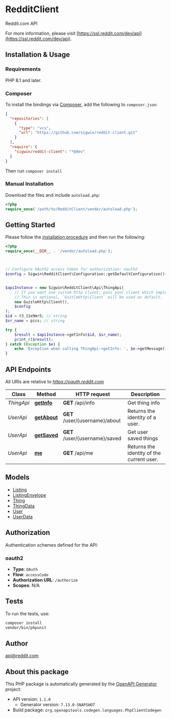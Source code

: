 # RedditClient

Reddit.com API

For more information, please visit [https://ssl.reddit.com/dev/api](https://ssl.reddit.com/dev/api).

## Installation & Usage

### Requirements

PHP 8.1 and later.

### Composer

To install the bindings via [Composer](https://getcomposer.org/), add the following to `composer.json`:

```json
{
  "repositories": [
    {
      "type": "vcs",
      "url": "https://github.com/sigwin/reddit-client.git"
    }
  ],
  "require": {
    "sigwin/reddit-client": "*@dev"
  }
}
```

Then run `composer install`

### Manual Installation

Download the files and include `autoload.php`:

```php
<?php
require_once('/path/to/RedditClient/vendor/autoload.php');
```

## Getting Started

Please follow the [installation procedure](#installation--usage) and then run the following:

```php
<?php
require_once(__DIR__ . '/vendor/autoload.php');



// Configure OAuth2 access token for authorization: oauth2
$config = Sigwin\RedditClient\Configuration::getDefaultConfiguration()->setAccessToken('YOUR_ACCESS_TOKEN');


$apiInstance = new Sigwin\RedditClient\Api\ThingApi(
    // If you want use custom http client, pass your client which implements `GuzzleHttp\ClientInterface`.
    // This is optional, `GuzzleHttp\Client` will be used as default.
    new GuzzleHttp\Client(),
    $config
);
$id = t3_11e9mr5; // string
$sr_name = pics; // string

try {
    $result = $apiInstance->getInfo($id, $sr_name);
    print_r($result);
} catch (Exception $e) {
    echo 'Exception when calling ThingApi->getInfo: ', $e->getMessage(), PHP_EOL;
}

```

## API Endpoints

All URIs are relative to *https://oauth.reddit.com*

Class | Method | HTTP request | Description
------------ | ------------- | ------------- | -------------
*ThingApi* | [**getInfo**](docs/Api/ThingApi.md#getinfo) | **GET** /api/info | Get thing info
*UserApi* | [**getAbout**](docs/Api/UserApi.md#getabout) | **GET** /user/{username}/about | Returns the identity of a user.
*UserApi* | [**getSaved**](docs/Api/UserApi.md#getsaved) | **GET** /user/{username}/saved | Get user saved things
*UserApi* | [**me**](docs/Api/UserApi.md#me) | **GET** /api/me | Returns the identity of the current user.

## Models

- [Listing](docs/Model/Listing.md)
- [ListingEnvelope](docs/Model/ListingEnvelope.md)
- [Thing](docs/Model/Thing.md)
- [ThingData](docs/Model/ThingData.md)
- [User](docs/Model/User.md)
- [UserData](docs/Model/UserData.md)

## Authorization

Authentication schemes defined for the API:
### oauth2

- **Type**: `OAuth`
- **Flow**: `accessCode`
- **Authorization URL**: `/authorize`
- **Scopes**: N/A

## Tests

To run the tests, use:

```bash
composer install
vendor/bin/phpunit
```

## Author

api@reddit.com

## About this package

This PHP package is automatically generated by the [OpenAPI Generator](https://openapi-generator.tech) project:

- API version: `1.1.0`
    - Generator version: `7.13.0-SNAPSHOT`
- Build package: `org.openapitools.codegen.languages.PhpClientCodegen`
